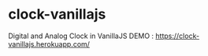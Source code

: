 # clock-vanillajs
Digital and Analog Clock in VanillaJS
DEMO : https://clock-vanillajs.herokuapp.com/
